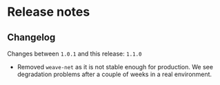 # Release notes

## Changelog

Changes between `1.0.1` and this release: `1.1.0`

- Removed `weave-net` as it is not stable enough for production. We see degradation problems after a couple of weeks in 
a real environment.
